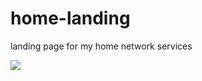 # home-landing
landing page for my home network services

![](https://user-images.githubusercontent.com/6416201/147649468-110bdee4-2b5f-4ad6-8970-09fe05ee22c4.png)